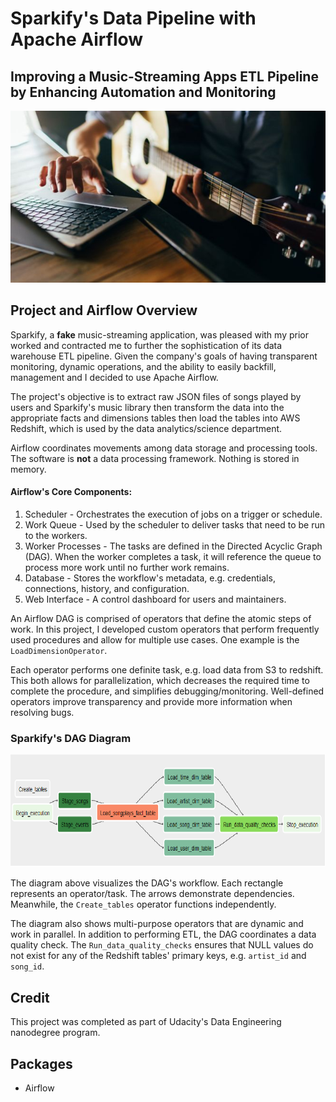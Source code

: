 # Sparkify's Data Pipeline with Apache Airflow
## Improving a Music-Streaming Apps ETL Pipeline by Enhancing Automation and Monitoring

<img src="https://github.com/Morgan-Sell/airflow-pipeline-music-app/blob/main/img/guitar_laptop.jpg" width="850" height="275">


## Project and Airflow Overview
Sparkify, a **fake** music-streaming application, was pleased with my prior worked and contracted me to further the sophistication of its data warehouse ETL pipeline. Given the company's goals of having transparent monitoring, dynamic operations, and the ability to easily backfill, management and I decided to use Apache Airflow.

The project's objective is to extract raw JSON files of songs played by users and Sparkify's music library then transform the data into the appropriate facts and dimensions tables then load the tables into AWS Redshift, which is used by the data analytics/science department. 

Airflow coordinates movements among data storage and processing tools. The software is **not** a data processing framework. Nothing is stored in memory.

#### Airflow's Core Components:
1) Scheduler - Orchestrates the execution of jobs on a trigger or schedule.
2) Work Queue - Used by the scheduler to deliver tasks that need to be run to the workers.
3) Worker Processes - The tasks are defined in the Directed Acyclic Graph (DAG). When the worker completes a task, it will reference the queue to process more work until no further work remains.
4) Database - Stores the workflow's metadata, e.g. credentials, connections, history, and configuration.
5) Web Interface - A control dashboard for users and maintainers.

An Airflow DAG is comprised of operators that define the atomic steps of work. In this project, I developed custom operators that perform frequently used procedures and allow for multiple use cases. One example is the `LoadDimensionOperator`. 

Each operator performs one definite task, e.g. load data from S3 to redshift. This both allows for parallelization, which decreases the required time to complete the procedure, and simplifies debugging/monitoring. Well-defined operators improve transparency and provide more information when resolving bugs.


### Sparkify's DAG Diagram
<img src="https://github.com/Morgan-Sell/airflow-pipeline-music-app/blob/main/img/dag_graph.png" width="750" height="180">

The diagram above visualizes the DAG's workflow. Each rectangle represents an operator/task. The arrows demonstrate dependencies. Meanwhile, the `Create_tables` operator functions independently.

The diagram also shows multi-purpose operators that are dynamic and work in parallel. In addition to performing ETL, the DAG coordinates a data quality check. The `Run_data_quality_checks` ensures that NULL values do not exist for any of the Redshift tables' primary keys, e.g. `artist_id` and `song_id`.

## Credit
This project was completed as part of Udacity's Data Engineering nanodegree program.

## Packages
- Airflow
